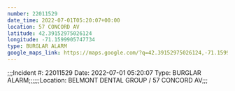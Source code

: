 ```yaml
---
number: 22011529
date_time: 2022-07-01T05:20:07+00:00
location: 57 CONCORD AV
latitude: 42.39152975026124
longitude: -71.1599905747734
type: BURGLAR ALARM
google_maps_link: https://maps.google.com/?q=42.39152975026124,-71.1599905747734
---
```


;;;Incident #: 22011529  Date: 2022-07-01 05:20:07   Type: BURGLAR ALARM;;;;;;Location: BELMONT DENTAL GROUP / 57 CONCORD AV;;;
